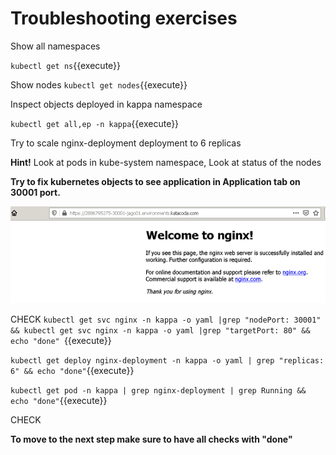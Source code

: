 # Troubleshooting exercises 

Show all namespaces

`kubectl get ns`{{execute}}

Show nodes 
`kubectl get nodes`{{execute}}

Inspect objects deployed in kappa namespace

`kubectl get all,ep -n kappa`{{execute}}

Try to scale nginx-deployment deployment to 6  replicas

**Hint!**
Look at pods in kube-system namespace, Look at status of the nodes


**Try to fix kubernetes objects to see application in Application tab on 30001 port.**

![Web application](./assets/nginx-web.png)


CHECK
`kubectl get svc nginx -n kappa -o yaml |grep "nodePort: 30001" && kubectl get svc nginx -n kappa -o yaml |grep "targetPort: 80" && echo "done" `{{execute}}

`kubectl get deploy nginx-deployment -n kappa -o yaml | grep "replicas: 6" && echo "done"`{{execute}}

`kubectl get pod -n kappa | grep nginx-deployment | grep Running && echo "done"`{{execute}}

CHECK


**To move to the next step make sure to have all checks with "done"**
